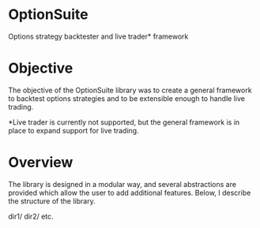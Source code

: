 # OptionSuite
Options strategy backtester and live trader* framework

# Objective
The objective of the OptionSuite library was to create a general framework to backtest options strategies and to be extensible enough to handle live trading.

*Live trader is currently not supported, but the general framework is in place to expand support for live trading.

# Overview
The library is designed in a modular way, and several abstractions are provided which allow the user to add additional features.  Below, I describe the structure of the library.

dir1/
dir2/
etc.

